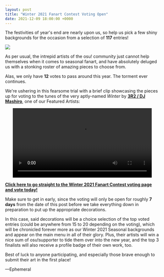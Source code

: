 ```yaml
---
layout: post
title: "Winter 2021 Fanart Contest Voting Open"
date: 2021-12-09 18:00:00 +0000
---
```


The festivities of year's end are nearly upon us, so help us pick a few shiny backgrounds for the occasion from a selection of **117** entries!

![](https://assets.ppy.sh/contests/136/header.jpg)

As per usual, the intrepid artists of the osu! community just cannot help themselves when it comes to seasonal fanart, and have absolutely deluged us with a stonking roster of amazing pieces to choose from.

Alas, we only have **12** votes to pass around this year. The torment ever continues.

We're ushering in this fearsome trial with a brief clip showcasing the pieces up for voting to the tunes of the very aptly-named *Winter* by [**3R2 / DJ Mashiro**](https://osu.ppy.sh/beatmaps/artists/187), one of our Featured Artists:

<div align="center">
    <video width="90%" controls>
        <source src="https://assets.ppy.sh/contests/136/winter2021-fanart.mp4" type="video/mp4" preload="none">
    </video>
</div>

[**Click here to go straight to the Winter 2021 Fanart Contest voting page and vote today!**](https://osu.ppy.sh/community/contests/136)

Make sure to get in early, since the voting will only be open for roughly **7 days** from the date of this post before we take everything down in preparation to put up the appropriate decorations.

In this case, said decorations will be a choice selection of the top voted entries (could be anywhere from 15 to 20 depending on the voting), which will be chronicled forever more as our Winter 2021 Seasonal backgrounds and appear on the main menu in all of their glory. Plus, their artists will win a nice sum of osu!supporter to tide them over into the new year, and the top 3 finalists will also receive a profile badge of their own work, too.

Best of luck to anyone participating, and especially those brave enough to submit their art in the first place!

—Ephemeral
